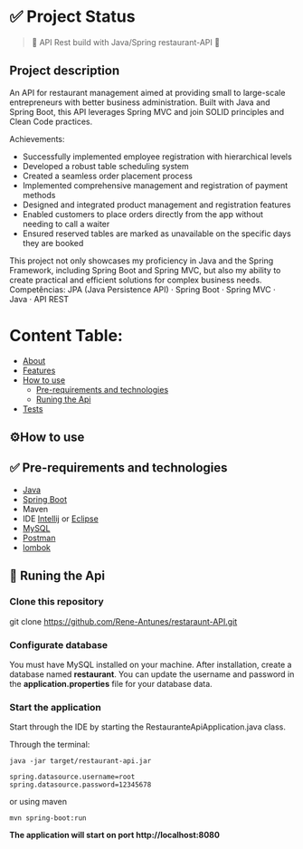 <h1>✅ Project Status</h1>

> :construction: API Rest build with Java/Spring restaurant-API :construction:

<h2 id="sobre" >Project description</h2>
An API for restaurant management aimed at providing small to large-scale entrepreneurs with better business administration. Built with Java and Spring Boot, this API leverages Spring MVC and join SOLID principles and Clean Code practices.


Achievements:

- Successfully implemented employee registration with hierarchical levels
- Developed a robust table scheduling system
- Created a seamless order placement process
- Implemented comprehensive management and registration of payment methods
- Designed and integrated product management and registration features
- Enabled customers to place orders directly from the app without needing to call a waiter
- Ensured reserved tables are marked as unavailable on the specific days they are booked

This project not only showcases my proficiency in Java and the Spring Framework, including Spring Boot and Spring MVC, but also my ability to create practical and efficient solutions for complex business needs.
Competências: JPA (Java Persistence API) · Spring Boot · Spring MVC · Java · API REST

Content Table:
=================

   * [About](#sobre)
   * [Features](#features)
   * [How to use](#comoUsar)
      * [Pre-requirements and technologies](#requisitos)
      * [Runing the Api](#rodandoApi)
   * [Tests](#testes)

<h2 id="comoUsar">⚙️How to use</h2>

<h2 id="requisitos">✅ Pre-requirements and technologies </h2>

- [Java](https://www.java.com/pt-BR/download/manual.jsp)
- [Spring Boot](https://spring.io/projects/spring-boot)
- Maven
- IDE [Intellij](https://www.jetbrains.com/idea/download/?section=windows) or [Eclipse](https://www.eclipse.org/downloads/)
- [MySQL](https://www.mysql.com/downloads/)
- [Postman](https://www.postman.com)
- [lombok](https://projectlombok.org/download)



<h2 id="rodandoApi">🎲 Runing the Api </h2>

<h3> Clone this repository</h3>

git clone <https://github.com/Rene-Antunes/restaraunt-API.git>

<h3>Configurate database</h3>
You must have MySQL installed on your machine. After installation, create a database named <strong>restaurant</strong>. You can update the username and password in the <strong>application.properties</strong> file for your database data.

<h3>Start the application</h3>
Start through the IDE by starting the RestauranteApiApplication.java class.

Through the terminal:
```
java -jar target/restaurant-api.jar
```
```
spring.datasource.username=root
spring.datasource.password=12345678
```
or using maven

```
mvn spring-boot:run
```
**The application will start on port http://localhost:8080**
